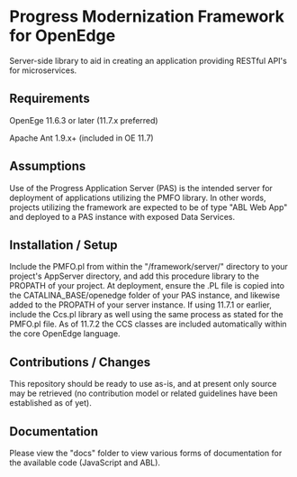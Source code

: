 # Progress Modernization Framework for OpenEdge

Server-side library to aid in creating an application providing RESTful API's for microservices.


## Requirements

OpenEge 11.6.3 or later (11.7.x preferred)

Apache Ant 1.9.x+ (included in OE 11.7)


## Assumptions

Use of the Progress Application Server (PAS) is the intended server for deployment of applications utilizing the PMFO library. In other words, projects utilizing the framework are expected to be of type "ABL Web App" and deployed to a PAS instance with exposed Data Services.


## Installation / Setup

Include the PMFO.pl from within the "/framework/server/" directory to your project's AppServer directory, and add this procedure library to the PROPATH of your project. At deployment, ensure the .PL file is copied into the CATALINA_BASE/openedge folder of your PAS instance, and likewise added to the PROPATH of your server instance. If using 11.7.1 or earlier, include the Ccs.pl library as well using the same process as stated for the PMFO.pl file. As of 11.7.2 the CCS classes are included automatically within the core OpenEdge language.


## Contributions / Changes

This repository should be ready to use as-is, and at present only source may be retrieved (no contribution model or related guidelines have been established as of yet).


## Documentation

Please view the "docs" folder to view various forms of documentation for the available code (JavaScript and ABL).
